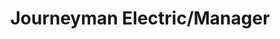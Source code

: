 ---
draft: false
name: "Doug Wilkins"
title: "Journeyman Electric/Manager"
avatar: {
    src: "https://1drv.ms/i/s!AoM7TSrp7nnmljF0DPVBRkwFaFcv?embed=1&width=660",
    alt: "Doug Wilkins"
}
publishDate: "2022-11-07 15:39"
---